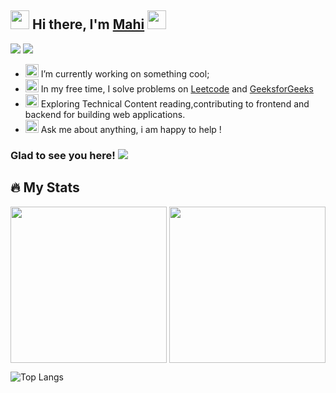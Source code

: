 ## <img src="https://emojipedia-us.s3.amazonaws.com/source/noto-emoji-animations/344/smiling-face-with-sunglasses_1f60e.gif" width="30" height="30" /> Hi there, I'm [Mahi](https://github.com/Mahikolhe23) <img src="https://camo.githubusercontent.com/e8e7b06ecf583bc040eb60e44eb5b8e0ecc5421320a92929ce21522dbc34c891/68747470733a2f2f6d656469612e67697068792e636f6d2f6d656469612f6876524a434c467a6361737252346961377a2f67697068792e676966" width="30" height="30"/> 
[<img src="https://img.shields.io/badge/LinkedIn-0077B5?style=for-the-badge&logo=linkedin&logoColor=white"/>](https://www.linkedin.com/in/mahendra-kolhe-39b3b2113/)
[<img src="https://img.shields.io/badge/Twitter-1DA1F2?style=for-the-badge&logo=twitter&logoColor=white"/>](https://twitter.com/mahikolhe)

- <img src="https://raw.githubusercontent.com/Gapur/Gapur/main/assets/developer.gif" width="21" height="21"/>  I’m currently working on something cool;
- <img src="https://raw.githubusercontent.com/Gapur/Gapur/main/assets/lightning.gif" width="21" height="21"/> In my free time, I solve problems on 
 [Leetcode](https://leetcode.com/Mahikolhe/) and [GeeksforGeeks](https://auth.geeksforgeeks.org/user/mkolhe23/)
- <img src="https://raw.githubusercontent.com/Gapur/Gapur/main/assets/laptop.gif" width="21" height="21"/> Exploring Technical Content reading,contributing to frontend and backend for building web applications.
- <img src="https://raw.githubusercontent.com/Gapur/Gapur/main/assets/message.gif" width="21" height="21"/> Ask me about anything, i am happy to help !

### Glad to see you here! ![](https://visitor-badge.laobi.icu/badge?page_id=Mahikolhe23.Mahikolhe23)

## :fire: My Stats
<p>
<img height="250" width="250" src="https://github-readme-stats.vercel.app/api?username=Mahikolhe23&show_icons=true&hide_border=true&&count_private=true&include_all_commits=true"/>
<img src="https://github.com/Gapur/Gapur/blob/main/assets/coding.gif?raw=true" style="float:right" width="250" height="250";/> 
</p>

![Top Langs](https://github-readme-stats.vercel.app/api/top-langs/?username=Mahikolhe23&theme=tokyonight)

                                                                                                                          
                                                                                                                          






